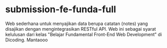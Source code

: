 # submission-fe-funda-full
Web sederhana untuk menyajikan data berupa catatan (notes) yang disajikan dengan mengintegrasikan RESTful API. Web ini sebagai syarat kelulusan dari kelas "Belajar Fundamental Front-End Web Development" di Dicoding.
Mantaooo

